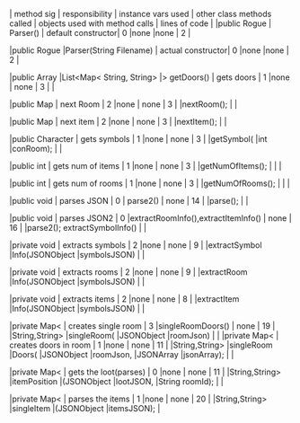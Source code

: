| method sig      | responsibility     | instance vars used | other class methods called | objects used with method calls | lines of code |
|public Rogue
|	Parser()    | default constructor|		0			|none						 |none							  |		2		  |

|public Rogue
|Parser(String Filename)    | actual constructor|		0			|none						 |none				|		2	     |

|public Array
|List<Map<
String, String>
|> getDoors()      | gets doors     	 |        1           |none                        | none                           |     3	   | 		  																												|	

|public Map        | next Room            |        2           |none                        | none                           |     3		  |
|nextRoom();	  																												|
|	

|public Map        | next item            |        2           |none                        | none                           |     3		  |
|nextItem();	  																												|
|

|public Character  | gets symbols        |        1           |none                        | none                           |     3		  |
|getSymbol(
|int
|conRoom);		  																															|
|

|public int     | gets num of items     |        1           |none                        | none                           |     3		  |
|getNumOfItems();
| 		  																												|
|

|public int     | gets num of rooms     |        1           |none                        | none                           |     3		  |
|getNumOfRooms();
| 		  																												|
|

|public void     | parses JSON        |        0          |   parse2()                        | none                           |     14		  |
|parse();		  																															|
|


|public void     | parses JSON2        |        0          |extractRoomInfo(),extractItemInfo() | none                           |     16	|
|parse2();		  											extractSymbolInfo()																											|
|

|private void    | extracts symbols     |        2           |none                        | none                           |     9		  |
|extractSymbol
|Info(JSONObject 
|symbolsJSON)																											|
|	


|private void    | extracts rooms     |        2           |none                        | none                           |     9		  |
|extractRoom
|Info(JSONObject 
|symbolsJSON)																											|
|

|private void    | extracts items     |        2           |none                        | none                           |     8		  |
|extractItem
|Info(JSONObject 
|symbolsJSON)																											|
|

|private Map<    | creates single room    |        3           |singleRoomDoors()        | none                           |     19		  |
|String,String>
|singleRoom(
|JSONObject
|roomJson)																										|
|
|private Map<    | creates doors in room    |        1          |none			         | none                           |     11		  |
|String,String>
|singleRoom
|Doors(
|JSONObject
|roomJson,
|JSONArray
|jsonArray);																										|
|


|private Map<    | gets the loot(parses)    |        0          |none                        | none                           |     11		  |
|String,String>
|itemPosition
|(JSONObject 
|lootJSON,
|String roomId);																											|
|

|private Map<    | parses the items        |        1          |none                        | none                           |     20		  |
|String,String>
|singleItem
|(JSONObject 
|itemsJSON);																											|

